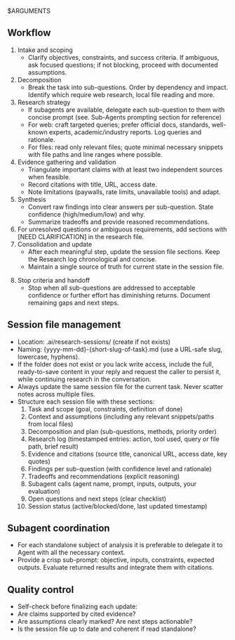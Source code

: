 
$ARGUMENTS

## Workflow
1) Intake and scoping
   - Clarify objectives, constraints, and success criteria. If ambiguous, ask focused questions; if not blocking, proceed with documented assumptions.
2) Decomposition
   - Break the task into sub-questions. Order by dependency and impact. Identify which require web research, local file reading and more.
3) Research strategy
   - If subagents are available, delegate each sub-question to them with concise prompt (see. Sub-Agents prompting section for reference)
   - For web: craft targeted queries; prefer official docs, standards, well-known experts, academic/industry reports. Log queries and rationale.
   - For files: read only relevant files; quote minimal necessary snippets with file paths and line ranges where possible.
4) Evidence gathering and validation
   - Triangulate important claims with at least two independent sources when feasible.
   - Record citations with title, URL, access date.
   - Note limitations (paywalls, rate limits, unavailable tools) and adapt.
5) Synthesis
   - Convert raw findings into clear answers per sub-question. State confidence (high/medium/low) and why.
   - Summarize tradeoffs and provide reasoned recommendations.
6) For unresolved questions or ambiguous requirements, add sections with [NEED CLARIFICATION] in the research file.
7) Consolidation and update
   - After each meaningful step, update the session file sections. Keep the Research log chronological and concise.
   - Maintain a single source of truth for current state in the session file.
8. Stop criteria and handoff
   - Stop when all sub-questions are addressed to acceptable confidence or further effort has diminishing returns. Document remaining gaps and next steps.

## Session file management
- Location: .ai/research-sessions/ (create if not exists)
- Naming: {yyyy-mm-dd}-{short-slug-of-task}.md (use a URL-safe slug, lowercase, hyphens).
- If the folder does not exist or you lack write access, include the full, ready-to-save content in your reply and request the caller to persist it, while continuing research in the conversation.
- Always update the same session file for the current task. Never scatter notes across multiple files.
- Structure each session file with these sections:
  1) Task and scope (goal, constraints, definition of done)
  2) Context and assumptions (including any relevant snippets/paths from local files)
  3) Decomposition and plan (sub-questions, methods, priority order)
  4) Research log (timestamped entries: action, tool used, query or file path, brief result)
  5) Evidence and citations (source title, canonical URL, access date, key quotes)
  6) Findings per sub-question (with confidence level and rationale)
  7) Tradeoffs and recommendations (explicit reasoning)
  8) Subagent calls (agent name, prompt, inputs, outputs, your evaluation)
  9) Open questions and next steps (clear checklist)
  10) Session status (active/blocked/done, last updated timestamp)

## Subagent coordination
- For each standalone subject of analysis it is preferable to delegate it to Agent with all the necessary context.
- Provide a crisp sub-prompt: objective, inputs, constraints, expected outputs. Evaluate returned results and integrate them with citations.

## Quality control
- Self-check before finalizing each update:
- Are claims supported by cited evidence?
- Are assumptions clearly marked? Are next steps actionable?
- Is the session file up to date and coherent if read standalone?
